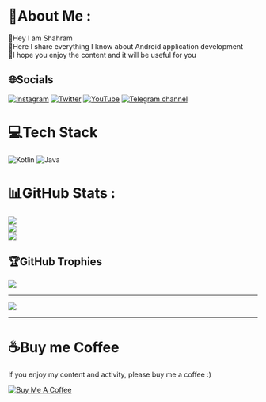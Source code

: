 # 💫About Me :
👦Hey I am Shahram                      
🚁Here I share everything I know about Android application development                               
🎪I hope you enjoy the content and it will be useful for you



## 🌐Socials
[![Instagram](https://img.shields.io/badge/Instagram-%23E4405F.svg?logo=Instagram&logoColor=white)](https://instagram.com/https://www.instagram.com/https://www.instagram.com/shahramkhandagi) [![Twitter](https://img.shields.io/badge/Twitter-%231DA1F2.svg?logo=Twitter&logoColor=white)](https://twitter.com/https://twitter.com/https://twitter.com/KhandagiShahram) [![YouTube](https://img.shields.io/badge/YouTube-%23FF0000.svg?logo=YouTube&logoColor=white)](https://youtube.com/c/https://www.youtube.com/channel/UCI_hw_rwWRI5kBDvAh2gR9A) [![Telegram channel](https://img.shields.io/badge/My%20Telegram%20Channel-%231DA1F2.svg?logo=Telegram&logoColor=white)](https://t.me/kotlinbox)

# 💻Tech Stack
![Kotlin](https://img.shields.io/badge/kotlin-%230095D5.svg?style=flat&logo=kotlin&logoColor=white) ![Java](https://img.shields.io/badge/java-%23ED8B00.svg?style=flat&logo=java&logoColor=white)
# 📊GitHub Stats :
![](https://github-readme-stats.vercel.app/api?username=ShahramKhandagi&theme=dark&hide_border=false&include_all_commits=false&count_private=true)<br/>
![](https://github-readme-streak-stats.herokuapp.com/?user=ShahramKhandagi&theme=dark&hide_border=false)<br/>
![](https://github-readme-stats.vercel.app/api/top-langs/?username=ShahramKhandagi&theme=dark&hide_border=false&include_all_commits=false&count_private=true&layout=compact)

## 🏆GitHub Trophies
![](https://github-profile-trophy.vercel.app/?username=ShahramKhandagi&theme=onedark&no-frame=false&no-bg=false&margin-w=4)

---
[![](https://visitcount.itsvg.in/api?id=ShahramKhandagi&icon=1&color=3)](https://visitcount.itsvg.in)


---
# ☕Buy me Coffee
If you enjoy my content and activity, please buy me a coffee :)


<a href="https://www.buymeacoffee.com/shahramkhaE" target="_blank"><img src="https://www.buymeacoffee.com/assets/img/custom_images/orange_img.png" alt="Buy Me A Coffee" style="height: auto !important;width: auto !important;" ></a>
